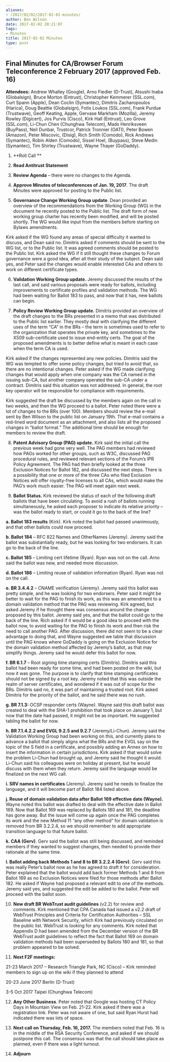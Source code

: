 ```yaml
---
aliases:
- /2017/02/02/2017-02-02-minutes/
author: Ben Wilson
date: 2017-02-02 20:21:07
tags:
- Minutes
title: 2017-02-02 Minutes
type: post
---
```


## Final Minutes for CA/Browser Forum Teleconference 2 February 2017 (approved Feb. 16)

**Attendees:** Andrew Whalley (Google), Arno Fiedler (D-Trust), Atsushi Inaba (Globalsign), Bruce Morton (Entrust), Christopher Kemmerer (SSL.com), Curt Spann (Apple), Dean Coclin (Symantec), Dimitris Zacharopoulos (Harica), Doug Beattie (Globalsign), Fotis Loukos (SSL.com), Frank Purdue (Trustwave), Geoff Keating, Apple, Gervase Markham (Mozilla), Jeremy Rowley (Digicert), Jos Purvis (Cisco), Kirk Hall (Entrust), Leo Grove (SSL.com), Li-Chun Chen (Chunghwa Telecom), Mads Henriksveen (BuyPass), Neil Dunbar, Trustcor, Patrick Tronnier (OATI), Peter Bowen (Amazon), Peter Miscovic, (Disig), Rich Smith (Comodo), Rick Andrews (Symantec), Robin Alden (Comodo), Sissel Hoel, (Buypass), Steve Medin (Symantec), Tim Shirley (Trustwave), Wayne Thayer (GoDaddy).  

1. \*\*Roll Call \*\*

1. **Read Antitrust Statement**

1. **Review Agenda** – there were no changes to the Agenda.

1. **Approve Minutes of teleconferences of Jan. 19, 2017**. The draft Minutes were approved for posting to the Public list.

1. **Governance Change Working Group update**. Dean provided an overview of the recommendations from the Working Group (WG) in the document he recently posted to the Public list. The draft form of new working group charter has recently been modified, and will be posted shortly. The WG would like input from the members before starting on Bylaws amendments.

Kirk asked if the WG found any areas of special difficulty it wanted to discuss, and Dean said no. Dimitris asked if comments should be sent to the WG list, or to the Public list. It was agreed comments should be posted to the Public list. Kirk asked the WG if it still thought these changes to Forum governance were a good idea, after all their study of the subject. Dean said yes, and Peter said the changes would enable interested CAs and others to work on different certificate types.

6. **Validation Working Group update.** Jeremy discussed the results of the last call, and said various proposals were ready for ballots, including improvements to certificate profiles and validation methods. The WG had been waiting for Ballot 183 to pass, and now that it has, new ballots can begin.

1. **Policy Review Working Group update.** Dimitris provided an overview of the draft changes to the BRs presented in a memo that was distributed to the Public list earlier. They mostly deal with clarifying the different uses of the term “CA” in the BRs – the term is sometimes used to refer to the organization that operates the private key, and sometimes to the X509 sub-certificate used to issue end-entity certs. The goal of the proposed amendments is to better define what is meant in each case when the term CA is used.

Kirk asked if the changes represented any new policies. Dimitris said the WG was tempted to offer some policy changes, but tried to avoid that, so there are no intentional changes. Peter asked if the WG made clarifying changes that would apply when one company was the CA named in the issuing sub-CA, but another company operated the sub-CA under a contract. Dimitris said this situation was not addressed. In general, the root key operator will be responsible for compliance with requirements.

Kirk suggested the draft be discussed by the members again on the call in two weeks, and then the WG proceed to a ballot. Peter noted there were a lot of changes to the BRs (over 100). Members should review the e-mail sent by Ben Wilson to the public list on January 19th. That e-mail contains a red-lined word document as an attachment, and also lists all the proposed changes in “ballot format.” The additional time should be enough for members to review the draft.

8. **Patent Advisory Group (PAG) update.** Kirk said the initial call the previous week had gone very well. The PAG members had reviewed how PAGs worked for other groups, such as W3C, discussed PAG procedural rules, and reviewed relevant sections of the Forum’s IPR Policy Agreement. The PAG had then briefly looked at the three Exclusion Notices for Ballot 182, and discussed the next steps. There is a possibility that one or more of the three CAs who filed Exclusion Notices will offer royalty-free licenses to all CAs, which would make the PAG’s work much easier. The PAG will meet again next week.

1. **Ballot Status.** Kirk reviewed the status of each of the following draft ballots that have been circulating. To avoid a rush of ballots running simultaneously, he asked each proposer to indicate its relative priority – was the ballot ready to start, or could it go to the back of the line?

**a. Ballot 183 results** (Kirk). Kirk noted the ballot had passed unanimously, and that other ballots could now proceed.

**b. Ballot 184** – RFC 822 Names and OtherNames (Jeremy). Jeremy said the ballot was substantially ready, but he was looking for two endorsers. It can go to the back of the line.

**c. Ballot 185** – Limiting cert lifetime (Ryan). Ryan was not on the call. Arno said the ballot was new, and needed more discussion.

**d. Ballot 186** – Limiting reuse of validation information (Ryan). Ryan was not on the call.

**e. BR 3.4.4.2** – CNAME verification (Jeremy). Jeremy said this ballot was pretty simple, and he was looking for two endorsers. Peter said it might be better to wait for the PAG to finish its work, as this was an amendment to a domain validation method that the PAG was reviewing. Kirk agreed, but asked Jeremy if he thought there was consensus around the change proposed by this ballot. Jeremy said yes, and that the ballot could go to the back of the line. Rich asked if it would be a good idea to proceed with the ballot now, to avoid waiting for the PAG to finish its work and then risk the need to call another PAG. After discussion, there did not seem to be a clear advantage to doing that, and Wayne suggested we table that discussion until the PAG knows where GoDaddy is going on the Exclusion Notice for the domain validation method affected by Jeremy’s ballot, as that may simplify things. Jeremy said he would defer this ballot for now.

**f. BR 6.1.7** – Root signing time stamping certs (Dimitris). Dimitris said this ballot had been ready for some time, and had been posted on the wiki, but now it was gone. The purpose is to clarify that time stamping certificates should not be signed by a root key. Jeremy noted that this was outside the realm of server certificates, and wondered if it was out of scope for the BRs. Dimitris said no, it was part of maintaining a trusted root. Kirk asked Dimitris for the priority of the ballot, and he said there was no rush.

**g. BR 7.1.3:** OCSP responder certs (Wayne). Wayne said this draft ballot was created to deal with the SHA-1 prohibition that took place on January 1, but now that the date had passed, it might not be as important. He suggested tabling the ballot for now.

**h. BR 7.1.4.2.2 and EVGL 9.2.5 and 9.2.7** (Jeremy/Li-Chun). Jeremy said the Validation Working Group had been working on this, and currently plans to advance a ballot that simply aligns what the BRs and the EVGL say on the topic of the S field in a certificate, and possibly adding an Annex on how to insert the information in certain jurisdictions. Kirk asked if that would solve the problem Li-Chun had brought up, and Jeremy said he thought it would. Li-Chun said his colleagues were on holiday at present, but he would discuss with them when they return. Jeremy said the language would be finalized on the next WG call.

**i. SRV names in certificates** (Jeremy). Jeremy said he needs to finalize the language, and it will become part of Ballot 184 listed above.

**j. Reuse of domain validation data after Ballot 169 effective date (Wayne).** Wayne noted this ballot was drafted to deal with the effective date in Ballot 169. Now that Ballot 169 was replaced by Ballots 180 and 181, the deadline has gone away. But the issue will come up again once the PAG completes its work and the new Method 11 “any other method” for domain validation is removed from BR 3.2.2.4, so we should remember to add appropriate transition language to that future ballot.

**k. CAA (Gerv)**. Gerv said the ballot was still being discussed, and reminded members if they wanted to suggest changes, then needed to provide their rationale at the same time.

**l. Ballot adding back Methods 1 and 8 to BR 3.2.2.4 (Gerv)**. Gerv said this was really Peter’s ballot now as he has agreed to draft it for consideration. Peter explained that the ballot would add back former Methods 1 and 8 from Ballot 169 as no Exclusion Notices were filed for those methods after Ballot 182. He asked if Wayne had proposed a relevant edit to one of the methods. Jeremy said yes, and suggested the edit be added to the ballot. Peter will proceed with the ballot soon.

10. **New draft BR WebTrust audit guidelines** (v2.2) for review and comments. Kirk mentioned that CPA Canada had issued a v2.2 draft of WebTrust Principles and Criteria for Certification Authorities – SSL Baseline with Network Security, which Kirk had previously circulated on the public list. WebTrust is looking for any comments. Kirk noted that Appendix D had been amended from the December version of the BR WebTrust audit guidelines to reflect the fact that Ballot 169 on domain validation methods had been superseded by Ballots 180 and 181, so that problem appeared to be solved.

01. **Next F2F meetings:**

21-23 March 2017 – Research Triangle Park, NC (Cisco) – Kirk reminded members to sign up on the wiki if they planned to attend

20-23 June 2017 Berlin (D-Trust)

3-5 Oct 2017 Taipei (Chunghwa Telecom)

12. **Any Other Business**. Peter noted that Google was hosting CT Policy Days in Mountain View on Feb. 21-22. Kirk asked if there was a registration link. Peter was not aware of one, but said Ryan Hurst had indicated there was lots of space.

01. **Next call on Thursday, Feb. 16, 2017.** The members noted that Feb. 16 is in the middle of the RSA Security Conference, and asked if we should postpone this call. The consensus was that the call should take place as planned, even if there was a light turnout.

01. **Adjourn**